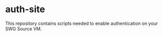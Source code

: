# auth-site
This repository contains scripts needed to enable authentication on your SWG Source VM.
